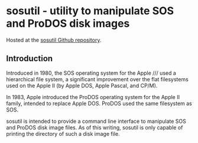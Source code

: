 # sosutil - utility to manipulate SOS and ProDOS disk images

Hosted at the
[sosutil Github repository](https://github.com/brouhaha/sosutil/).

## Introduction

Introduced in 1980, the SOS operating system for the Apple /// used a
hierarchical file system, a significant improvement over the flat
filesystems used on the Apple II (by Apple DOS, Apple Pascal, and
CP/M).

In 1983, Apple introduced the ProDOS operating system for the Apple II
family, intended to replace Apple DOS. ProDOS used the same filesystem
as SOS.

sosutil is intended to provide a command line interface to manipulate
SOS and ProDOS disk image files. As of this writing, sosutil is only
capable of printing the directory of such a disk image file.
